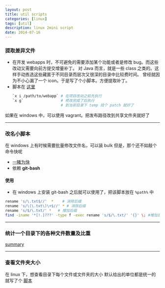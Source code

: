```yaml
---
layout: post
title: util scripts
categories: [linux]
tags: [util]
description: linux 2mini script
date: 2014-07-16
---
```


### 提取差异文件

- 在开发 webapps 时，不可避免的需要添加某个功能或者是修改 bug。而这些改动又需要向前方提交增量补丁。
	对 Java 而言，就是一些 class 之类的。这样手动拣选这些藏匿于不同目录而层次又很深的目录中比较费时间。
	曾经就因为不小心漏了一个 icon。于是写了个小脚本。方便提取补丁。
- 脚本在 [这里](https://github.com/ZhengxianLan/notes/blob/master/utils/x)
  ```bash
  `x i /path/to/webapp` # 在项目改动之前先执行
  `x g`                 # 修改完成了后执行
                        # 到当前目录下 temp 找个 patch 就好了
  ```
如果在 windows 中，可以使用 vagrant。把发布路径改到共享文件夹就好了

---

### 改名小脚本

在 windows 上有时候需要批量修改文件名，可以装 bulk
但是，那个还不如敲个命令快呢
- [一睹为快](https://github.com/blockme/notes/blob/master/utils/rename.sh)
- 依赖 **git-bash**
#### 使用
- 在 windows 上安装 git-bash 之后就可以使用了，把该脚本放在 `%path%` 中
```bash
rename 's/\.txt$//'  *    # 消除后缀
rename 's/\(\.txt\)\+$//' * # 消除后缀
rename 's/$/\.txt/' *   # 增加后缀
find -iname '*[!.]???' -type f -exec rename 's/$/\.txt/' '{}' \; #增加后缀
```
---

### 统计一个目录下的各种文件数量及比重

[summary](https://github.com/ZhengxianLan/notes/blob/master/utils/summary)

---

### 查看文件夹大小

在 linux 下，想查看目录下每个文件或文件夹的大小
默认给出的单位都是统一的
就写了个 [脚本](https://github.com/ZhengxianLan/notes/blob/master/utils/dus)
